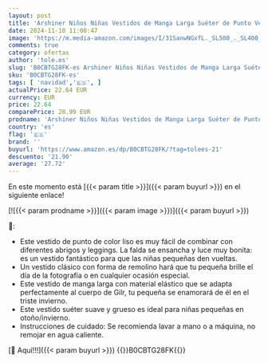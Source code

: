 ```yaml
---
layout: post
title: 'Arshiner Niños Niñas Vestidos de Manga Larga Suéter de Punto Vestido Jersey Vestido de Fiesta Vestido de Navidad Regalos para Niños Rojo 150'
date: 2024-11-10 11:00:47
image: 'https://m.media-amazon.com/images/I/31SanwNGxfL._SL500_._SL400_.jpg'
comments: true
category: ofertas
author: 'tole.es'
slug: 'B0CBTG28FK-es Arshiner Niños Niñas Vestidos de Manga Larga Suéter de...'
sku: 'B0CBTG28FK-es'
tags: [ 'navidad','🇪🇸', ]
actualPrice: 22.64 EUR
currency: EUR
price: 22.64
comparePrice: 28.99 EUR
prodname: 'Arshiner Niños Niñas Vestidos de Manga Larga Suéter de Punto Vestido Jersey Vestido de Fiesta Vestido de Navidad Regalos para Niños Rojo 150'
country: 'es'
flag: '🇪🇸'
brand: ''
buyurl: 'https://www.amazon.es/dp/B0CBTG28FK/?tag=tolees-21'
descuento: '21.90'
average: '27.72'
---
```


En este momento está [{{< param title >}}]({{< param buyurl >}}) en el siguiente enlace!

[![{{< param prodname >}}]({{< param image >}})]({{< param buyurl >}})

🔎:

- Este vestido de punto de color liso es muy fácil de combinar con diferentes abrigos y leggings. La falda se ensancha y luce muy bonita: es un vestido fantástico para que las niñas pequeñas den vueltas.
- Un vestido clásico con forma de remolino hará que tu pequeña brille el día de la fotografía o en cualquier ocasión especial.
- Este vestido de manga larga con material elástico que se adapta perfectamente al cuerpo de Gilr, tu pequeña se enamorará de él en el triste invierno.
- Este vestido suéter suave y grueso es ideal para niñas pequeñas en otoño/invierno.
- Instrucciones de cuidado: Se recomienda lavar a mano o a máquina, no remojar en agua caliente.

[🛒 Aquí!!!]({{< param buyurl >}})
{{<world>}}B0CBTG28FK{{</world>}}
